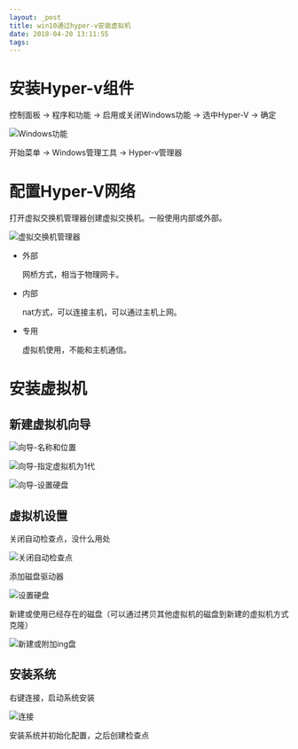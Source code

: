 ```yaml
---
layout: _post
title: win10通过hyper-v安装虚拟机
date: 2018-04-20 13:11:55
tags:
---
```


# 安装Hyper-v组件

控制面板 -> 程序和功能 -> 启用或关闭Windows功能 -> 选中Hyper-V -> 确定

![Windows功能](Windows功能.PNG)

开始菜单 -> Windows管理工具 -> Hyper-v管理器

# 配置Hyper-V网络

打开虚拟交换机管理器创建虚拟交换机。一般使用内部或外部。

![虚拟交换机管理器](虚拟交换机管理器.jpg)

* 外部

  网桥方式，相当于物理网卡。

* 内部

  nat方式，可以连接主机，可以通过主机上网。

* 专用

  虚拟机使用，不能和主机通信。

# 安装虚拟机

## 新建虚拟机向导

![向导-名称和位置](向导-名称和位置.jpg)

![向导-指定虚拟机为1代](向导-指定虚拟机为1代.jpg)

![向导-设置硬盘](向导-设置硬盘.jpg)

## 虚拟机设置

关闭自动检查点，没什么用处

![关闭自动检查点](关闭自动检查点.jpg)

添加磁盘驱动器

![设置硬盘](设置硬盘.jpg)

新建或使用已经存在的磁盘（可以通过拷贝其他虚拟机的磁盘到新建的虚拟机方式克隆）

![新建或附加ing盘](新建或附加ing盘.jpg)

## 安装系统

右键连接，启动系统安装

![连接](连接.jpg)

安装系统并初始化配置，之后创建检查点
